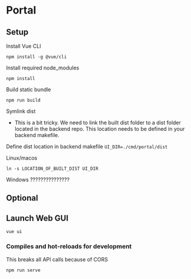 # Portal

## Setup

Install Vue CLI

```
npm install -g @vue/cli
```

Install required node_modules

```
npm install
```

Build static bundle

```
npm run build
```

Symlink dist
- This is a bit tricky. We need to link the built dist folder to a dist folder located in the backend repo. This location needs to be defined in your backend makefile.

Define dist location in backend makefile
```UI_DIR=./cmd/portal/dist```

Linux/macos
```
ln -s LOCATION_OF_BUILT_DIST UI_DIR
```
Windows
???????????????

## Optional

## Launch Web GUI

```
vue ui
```

### Compiles and hot-reloads for development
This breaks all API calls because of CORS
```
npm run serve
```
